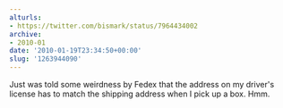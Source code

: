 ```yaml
---
alturls:
- https://twitter.com/bismark/status/7964434002
archive:
- 2010-01
date: '2010-01-19T23:34:50+00:00'
slug: '1263944090'
---
```


Just was told some weirdness by Fedex that the address on my driver's license has to match the shipping address when I pick up a box. Hmm.


